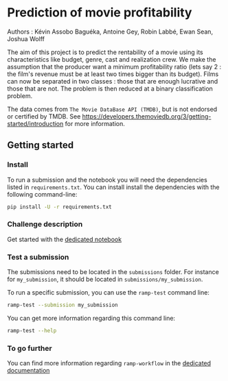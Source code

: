 # Prediction of movie profitability

Authors : Kévin Assobo Baguéka, Antoine Gey, Robin Labbé, Ewan Sean, Joshua Wolff

The aim of this project is to predict the rentability of a movie using its characteristics like budget, genre, cast and realization crew. We make the assumption that the producer want a minimum profitability ratio (lets say 2 : the film's revenue must be at least two times bigger than its budget). Films can now be separated in two classes : those that are enough lucrative and those that are not. The problem is then reduced at a binary classification problem.

The data comes from `The Movie DataBase API (TMDB)`, but is not endorsed or certified by TMDB. See https://developers.themoviedb.org/3/getting-started/introduction for more information.

## Getting started

### Install

To run a submission and the notebook you will need the dependencies listed
in `requirements.txt`. You can install install the dependencies with the
following command-line:

```bash
pip install -U -r requirements.txt
```

### Challenge description

Get started with the [dedicated notebook](movie_profitability_prediction_starting_kit.ipynb)


### Test a submission

The submissions need to be located in the `submissions` folder. For instance
for `my_submission`, it should be located in `submissions/my_submission`.

To run a specific submission, you can use the `ramp-test` command line:

```bash
ramp-test --submission my_submission
```

You can get more information regarding this command line:

```bash
ramp-test --help
```

### To go further

You can find more information regarding `ramp-workflow` in the
[dedicated documentation](https://paris-saclay-cds.github.io/ramp-docs/ramp-workflow/stable/using_kits.html)
